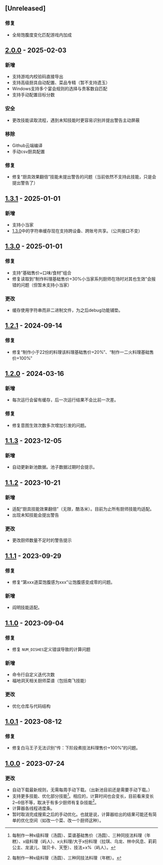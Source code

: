 ## [Unreleased]
### 修复
- 全局饱腹度变化匹配游戏内加成

## [2.0.0] - 2025-02-03
### 新增
- 支持游戏内校验码直接导出
- 支持高级厨具自动配置、菜品专精（暂不支持遗玉）
- Windows支持多个宴会规则的选择与贵客数自匹配
- 支持手动配置目标分数
  
### 安全
- 更改技能读取流程，遇到未知技能时更容易识别并提出警告主动屏蔽

### 移除
- Github云端编译
- 手动csv厨具配置

### 修复
- 修复“厨具效果翻倍”技能未提出警告的问题（当前依然不支持此技能，只是会提出警告了）

## [1.3.1] - 2025-01-01
### 新增
- 支持小当家
- [1.3.0]中的字符串缓存现在支持跨设备、跨账号共享。（公共接口不变）
  
## [1.3.0] - 2025-01-01
### 修复
- 支持“基础售价+口味/食材”组合
- 修复读取到“制作料理基础售价+30%小当家系列厨师在场时对其也生效”会报错的问题（但暂未支持小当家）

### 更改
- 缓存使用字符串而非二进制文件，为之后debug功能铺垫。
## [1.2.1] - 2024-09-14

### 修复
- 修复“制作小于22份的料理该料理基础售价+20%”、“制作一二火料理基础售价+100%”

## [1.2.0] - 2024-03-16

### 新增

- 每次运行会留有缓存，后一次运行结果不会比前一次差。

### 修复

- 修复意图生效次数多次增加引发的问题。

## [1.1.3] - 2023-12-05

### 新增

- 自动更新新池数据。池子数据过期时会提示。

## [1.1.2] - 2023-10-21

### 新增

- 适配“厨具技能效果翻倍”（无限，酷洛米）。目前为止所有厨师技能均适配。
- 出现未知技能会提出警告

### 更改

- 更改厨师数量不足时的警告提示

## [1.1.1] - 2023-09-29

### 修复

- 修复“第xxx道菜饱腹感为xxx”让饱腹感变成零的问题。

### 新增

- 阎明技能适配。


## [1.1.0] - 2023-09-04

### 修复

- 修复 `NUM_DISHES`定义错误导致的计算问题

### 新增

- 命令行自定义迭代次数
- 福地洞天相关厨师菜谱（包括南飞技能）

### 更改

- 优化仓库与代码结构

## [1.0.1] - 2023-08-12

### 修复

- 修复白马王子无法识别“传：下阶段煮技法料理售价+100%”的问题。

## [1.0.0] - 2023-07-24

### 更改

- 自动下载最新规则，无需每周手动下载。（出新池目前还是需要手动下载。）
- 支持更多技能、优化部分技能[^1]。相应的，计算时间也会变长，目前看来变长2~6倍不等，取决于有多少厨师有复杂技能[^2]。
- 计算器各线程进度条。
- 暂时取消完成搜索之后的手动优化。也就是说，计算器给出的结果可能还有简单的优化空间（如改一个菜、改一个厨师这种）。

[2.0.0]: https://github.com/hjenryin/BCJH-Metropolis/compare/v1.3.1...v2.0.0
[1.3.1]: https://github.com/hjenryin/BCJH-Metropolis/compare/v1.3.0...v1.3.1
[1.3.0]: https://github.com/hjenryin/BCJH-Metropolis/compare/v1.2.1...v1.3.0
[1.2.1]: https://github.com/hjenryin/BCJH-Metropolis/compare/v1.2.0...v1.2.1
[1.2.0]: https://github.com/hjenryin/BCJH-Metropolis/compare/v1.1.3...v1.2.0
[1.1.3]: https://github.com/hjenryin/BCJH-Metropolis/compare/v1.1.2...v1.1.3
[1.1.2]: https://github.com/hjenryin/BCJH-Metropolis/compare/v1.1.1...v1.1.2
[1.1.1]: https://github.com/hjenryin/BCJH-Metropolis/compare/v1.1.0...v1.1.1
[1.1.0]: https://github.com/hjenryin/BCJH-Metropolis/compare/v1.0.1...v1.1.0
[1.0.1]: https://github.com/hjenryin/BCJH-Metropolis/compare/v1.0.0...v1.0.1
[1.0.0]: https://github.com/hjenryin/BCJH-Metropolis/releases/tag/v1.0.0

[^1]: 每制作一种x级料理（汤圆）、菜谱基础售价（汤圆）、三种同技法料理（年糕）、x级料理（屿人）、x火料理/大于x份料理（拉琪、乌龙、林中风息、莉莉公主、龙波儿、瑞贝卡、天箜）、技法+x%（屿人）。
    
[^2]: 每制作一种x级料理（汤圆）、三种同技法料理（年糕）。
